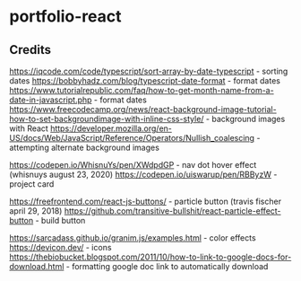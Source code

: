 # portfolio-react

## Credits
https://iqcode.com/code/typescript/sort-array-by-date-typescript - sorting dates
https://bobbyhadz.com/blog/typescript-date-format - format dates
https://www.tutorialrepublic.com/faq/how-to-get-month-name-from-a-date-in-javascript.php - format dates
https://www.freecodecamp.org/news/react-background-image-tutorial-how-to-set-backgroundimage-with-inline-css-style/ - background images with React
https://developer.mozilla.org/en-US/docs/Web/JavaScript/Reference/Operators/Nullish_coalescing - attempting alternate background images

https://codepen.io/WhisnuYs/pen/XWdpdGP - nav dot hover effect (whisnuys august 23, 2020)
https://codepen.io/uiswarup/pen/RBByzW - project card

https://freefrontend.com/react-js-buttons/ - particle button (travis fischer april 29, 2018)
https://github.com/transitive-bullshit/react-particle-effect-button - build button

https://sarcadass.github.io/granim.js/examples.html - color effects
https://devicon.dev/ - icons
https://thebiobucket.blogspot.com/2011/10/how-to-link-to-google-docs-for-download.html - formatting google doc link to automatically download